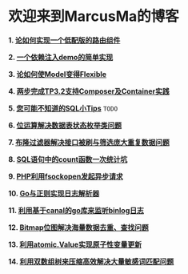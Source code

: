 ﻿# 欢迎来到MarcusMa的博客
 
**1. [论如何实现一个低配版的路由组件](https://github.com/marcus-ma/myBlog/issues/1)**

**2. [一个依赖注入demo的简单实现](https://github.com/marcus-ma/myBlog/issues/2)**

**3. [论如何使Model变得Flexible](https://github.com/marcus-ma/myBlog/issues/3)**

**4. [两步完成TP3.2支持Composer及Container实践](https://github.com/marcus-ma/myBlog/issues/4)**

**5. [您可能不知道的SQL小Tips](https://github.com/marcus-ma/myBlog/issues/5)** `TODO`

**6. [位运算解决数据表状态枚举类问题](https://github.com/marcus-ma/myBlog/issues/6)**

**7. [布隆过滤器解决接口被刷与筛选庞大重复数据问题](https://github.com/marcus-ma/myBlog/issues/7)** 

**8. [SQL语句中的count函数一次统计坑](https://github.com/marcus-ma/myBlog/issues/8)** 

**9. [PHP利用fsockopen发起异步请求](https://github.com/marcus-ma/myBlog/issues/9)** 

**10. [Go与正则实现日志解析器](https://github.com/marcus-ma/myBlog/issues/10)** 

**11. [利用基于canal的go库来监听binlog日志](https://github.com/marcus-ma/myBlog/issues/11)** 

**12. [Bitmap位图解决海量数据去重、查找问题](https://github.com/marcus-ma/myBlog/issues/12)** 

**13. [利用atomic.Value实现原子性变量更新](https://github.com/marcus-ma/myBlog/issues/13)**

**14. [利用双数组树来压缩高效解决大量敏感词匹配问题](https://github.com/marcus-ma/myBlog/issues/14)**
